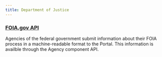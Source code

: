 ```yaml
---
title: Department of Justice
---
```


### [FOIA.gov API](https://www.foia.gov/developer/)

Agencies of the federal government submit information about their FOIA process in a machine-readable format to the Portal. This information is availble through the Agency component API.
